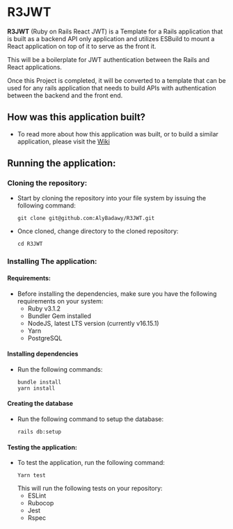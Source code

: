 # R3JWT

**R3JWT** (Ruby on Rails React JWT) is a Template for a Rails application that is built as a backend API only application and utilizes ESBuild to mount a React application on top of it to serve as the front it.

This will be a boilerplate for JWT authentication between the Rails and React applications.

Once this Project is completed, it will be converted to a template that can be used for any rails application that needs to build APIs with authentication between the backend and the front end.

## How was this application built?

- To read more about how this application was built, or to build a similar application, please visit the [Wiki](https://github.com/AlyBadawy/R3JWT/wiki/)

## Running the application:

### Cloning the repository:

- Start by cloning the repository into your file system by issuing the following command:
  ```
  git clone git@github.com:AlyBadawy/R3JWT.git
  ```
- Once cloned, change directory to the cloned repository:
  ```
  cd R3JWT
  ```

### Installing The application:

#### Requirements:

- Before installing the dependencies, make sure you have the following requirements on your system:
  - Ruby v3.1.2
  - Bundler Gem installed
  - NodeJS, latest LTS version (currently v16.15.1)
  - Yarn
  - PostgreSQL

#### Installing dependencies

- Run the following commands:
  ```
  bundle install
  yarn install
  ```

#### Creating the database

- Run the following command to setup the database:
  ```
  rails db:setup
  ```

#### Testing the application:

- To test the application, run the following command:
  ```
  Yarn test
  ```
  This will run the following tests on your repository:
  - ESLint
  - Rubocop
  - Jest
  - Rspec
